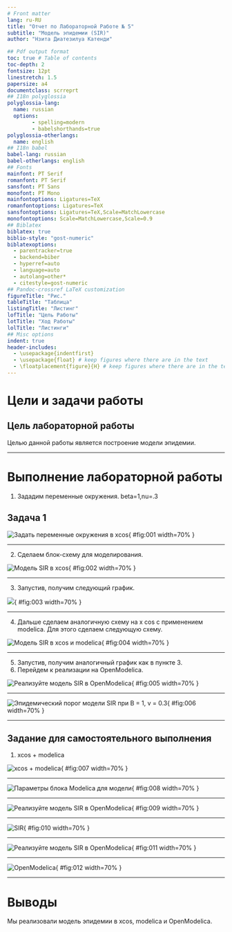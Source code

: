 ```yaml
---
# Front matter
lang: ru-RU
title: "Отчет по Лабораторной Работе № 5"
subtitle: "Модель эпидемии (SIR)"
author: "Нзита Диатезилуа Катенди"

## Pdf output format
toc: true # Table of contents
toc-depth: 2
fontsize: 12pt
linestretch: 1.5
papersize: a4
documentclass: scrreprt
## I18n polyglossia
polyglossia-lang:
  name: russian
  options:
        - spelling=modern
        - babelshorthands=true
polyglossia-otherlangs:
  name: english
## I18n babel
babel-lang: russian
babel-otherlangs: english
## Fonts
mainfont: PT Serif
romanfont: PT Serif
sansfont: PT Sans
monofont: PT Mono
mainfontoptions: Ligatures=TeX
romanfontoptions: Ligatures=TeX
sansfontoptions: Ligatures=TeX,Scale=MatchLowercase
monofontoptions: Scale=MatchLowercase,Scale=0.9
## Biblatex
biblatex: true
biblio-style: "gost-numeric"
biblatexoptions:
  - parentracker=true
  - backend=biber
  - hyperref=auto
  - language=auto
  - autolang=other*
  - citestyle=gost-numeric
## Pandoc-crossref LaTeX customization
figureTitle: "Рис."
tableTitle: "Таблица"
listingTitle: "Листинг"
lofTitle: "Цель Работы"
lotTitle: "Ход Работы"
lolTitle: "Листинги"
## Misc options
indent: true
header-includes:
  - \usepackage{indentfirst}
  - \usepackage{float} # keep figures where there are in the text
  - \floatplacement{figure}{H} # keep figures where there are in the text
---
```




# Цели и задачи работы

## Цель лабораторной работы

Целью данной работы является построение модели эпидемии.

---

# Выполнение лабораторной работы

1. Зададим переменные окружения. beta=1,nu=.3

## Задача 1

![Задать переменные окружения в xcos](image/image1.png){ #fig:001 width=70% }

---

2. Сделаем блок-схему для моделирования.

![Модель SIR в xcos](image/image2.png){ #fig:002 width=70% }

---

3. Запустив, получим следующий график.

![](image/image3.png){ #fig:003 width=70% }

---

4. Дальше сделаем аналогичную схему на х cos с применением
   modelica. Для этого сделаем следующую схему.

![Модель SIR в xcos и modelica](image/image4.png){ #fig:004 width=70% }

---

5. Запустив, получим аналогичный график как в пункте 3.
6. Перейдем к реализации на OpenModelica.

![Реализуйте модель SIR в OpenModelica](image/image5.png){ #fig:005 width=70% }

---

![Эпидемический порог модели SIR при В = 1, v = 0.3](image/image6.png){ #fig:006 width=70% }

---

## Задание для самостоятельного выполнения

1. xcos + modelica

![xcos + modelica](image/image7.png){ #fig:007 width=70% }

---

![Параметры блока Modelica для модели](image/image8.png){ #fig:008 width=70% }

---

![Реализуйте модель SIR в OpenModelica](image/image9.png){ #fig:009 width=70% }

---

![SIR](image/image10.png){ #fig:010 width=70% }

---

![Реализуйте модель SIR в OpenModelica](image/image11.png){ #fig:011 width=70% }

---

![OpenModelica](image/image12.png){ #fig:012 width=70% }

---


# Выводы

Мы реализовали модель эпидемии в xcos, modelica и OpenModelica.
